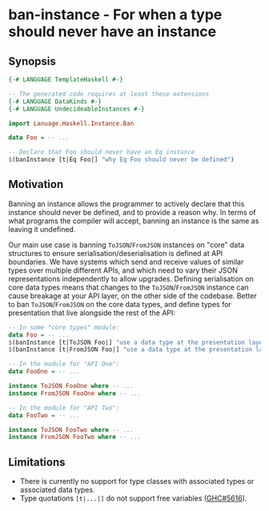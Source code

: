 # ban-instance - For when a type should never have an instance

## Synopsis

```haskell
{-# LANGUAGE TemplateHaskell #-}

-- The generated code requires at least these extensions
{-# LANGUAGE DataKinds #-}
{-# LANGUAGE UndecideableInstances #-}

import Lanuage.Haskell.Instance.Ban

data Foo = -- ...

-- Declare that Foo should never have an Eq instance
$(banInstance [t|Eq Foo|] "why Eq Foo should never be defined")
```

## Motivation

Banning an instance allows the programmer to actively declare that
this instance should never be defined, and to provide a reason why. In
terms of what programs the compiler will accept, banning an instance
is the same as leaving it undefined.

Our main use case is banning `ToJSON`/`FromJSON` instances on "core"
data structures to ensure serialisation/deserialisation is defined at
API boundaries. We have systems which send and receive values of
similar types over multiple different APIs, and which need to vary
their JSON representations independently to allow upgrades. Defining
serialisation on core data types means that changes to the
`ToJSON`/`FromJSON` instance can cause breakage at your API layer, on
the other side of the codebase. Better to ban `ToJSON`/`FromJSON` on
the core data types, and define types for presentation that live
alongside the rest of the API:

```haskell
-- In some "core types" module:
data Foo = -- ...
$(banInstance [t|ToJSON Foo|] "use a data type at the presentation layer")
$(banInstance [t|FromJSON Foo|] "use a data type at the presentation layer")

-- In the module for "API One":
data FooOne = -- ...

instance ToJSON FooOne where -- ...
instance FromJSON FooOne where -- ...

-- In the module for "API Two":
data FooTwo = -- ...

instance ToJSON FooTwo where -- ...
instance FromJSON FooTwo where -- ...
```

## Limitations

* There is currently no support for type classes with associated types
  or associated data types.
* Type quotations `[t|...|]` do not support free variables
  ([GHC#5616](https://ghc.haskell.org/trac/ghc/ticket/5616)).

